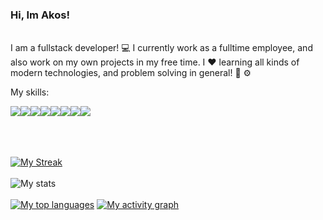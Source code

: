 ### Hi, Im Akos!
\
I am a fullstack developer! 💻 I currently work as a fulltime employee, and also work on my own projects in my free time. I ❤️ learning all kinds of modern technologies, and problem solving in general! 🧠 ⚙️

My skills:

<img src="https://img.shields.io/badge/-typescript-blue?logo=typescript&logoColor=white&style=flat"><img src="https://img.shields.io/badge/-JavaScript-f7df1e?logo=javascript&logoColor=black&style=flat"><img src="https://img.shields.io/badge/-C%23-9B4993?logo=C-sharp&logoColor=black&style=flat"><img src="https://img.shields.io/badge/-Angular-dd1b16?logo=angular&logoColor=black&style=flat"><img src="https://img.shields.io/badge/-NodeJs-43853D?logo=node.js&logoColor=black&style=flat"><img src="https://img.shields.io/badge/MongoDB-4ea94b.svg?logo=mongodb&logoColor=white"><img src="https://img.shields.io/badge/MSSQL-gray?logo=microsoft-sql-server&logoColor=white"><img src="https://img.shields.io/badge/GraphQL-161e26?logo=graphql&logoColor=e535ab">
\
\
<span class="iconify" data-icon="simple-icons:typescript"></span>

\
\
[![My Streak](http://github-readme-streak-stats.herokuapp.com?user=projectaki&theme=synthwave&date_format=M%20j%5B%2C%20Y%5D)](https://git.io/streak-stats)
\
\
![My stats](https://github-readme-stats.vercel.app/api?username=projectaki&count_private=true&show_icons=true&theme=synthwave)
\
\
[![My top languages](https://github-readme-stats.vercel.app/api/top-langs/?username=projectaki)](https://github.com/anuraghazra/github-readme-stats)
[![My activity graph](https://activity-graph.herokuapp.com/graph?username=projectaki&theme=redical)](https://github.com/ashutosh00710/github-readme-activity-graph)


